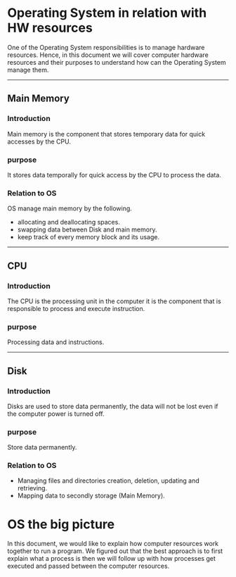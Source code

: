 # Operating System in relation with HW resources
One of the Operating System responsibilities is to manage hardware resources. Hence, in this document we will cover computer hardware resources and their purposes to understand how can the Operating System manage them.

---

## Main Memory 
### Introduction
Main memory is the component that stores temporary data for quick accesses by the CPU.
### purpose
It stores data temporally for quick access by the CPU to process the data.
### Relation to OS
OS manage main memory by the following.
- allocating and deallocating spaces.
- swapping data between Disk and main memory.
- keep track of every memory block and its usage.


---

## CPU
### Introduction
The CPU is the processing unit in the computer it is the component that is responsible to process and execute instruction.
### purpose
Processing data and instructions.
<!-- ### Relation to OS
OS manages the CPU by deciding which process should run currently. -->

---

## Disk
### Introduction
Disks are used to store data permanently, the data will not be lost even if the computer power is turned off.
### purpose
Store data permanently.
### Relation to OS
- Managing files and directories creation, deletion, updating and retrieving.
- Mapping data to secondly storage (Main Memory).






# OS the big picture 
In this document, we would like to explain how computer resources work together to run a program. We figured out that the best approach is to first explain what a process is then we will follow up with how processes get executed and passed between the computer resources.
